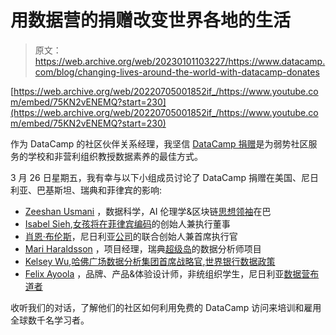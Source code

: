 # 用数据营的捐赠改变世界各地的生活

> 原文：<https://web.archive.org/web/20230101103227/https://www.datacamp.com/blog/changing-lives-around-the-world-with-datacamp-donates>

[https://web.archive.org/web/20220705001852if_/https://www.youtube.com/embed/75KN2vENEMQ?start=230](https://web.archive.org/web/20220705001852if_/https://www.youtube.com/embed/75KN2vENEMQ?start=230)

作为 DataCamp 的社区伙伴关系经理，我坚信 [DataCamp 捐赠](https://web.archive.org/web/20220705001852/https://www.datacamp.com/community/blog/datacamp-donates)是为弱势社区服务的学校和非营利组织教授数据素养的最佳方式。

3 月 26 日星期五，我有幸与以下小组成员讨论了 DataCamp 捐赠在美国、尼日利亚、巴基斯坦、瑞典和菲律宾的影响:

*   [Zeeshan Usmani](https://web.archive.org/web/20220705001852/https://www.linkedin.com/in/zusmani/) ，数据科学，AI 伦理学&区块链[思想领袖](https://web.archive.org/web/20220705001852/https://zeeshanusmani.com/)在巴
*   [Isabel Sieh](https://web.archive.org/web/20220705001852/https://www.linkedin.com/in/isabel-sieh-9b99a912a/),[女孩将在菲律宾编码](https://web.archive.org/web/20220705001852/https://www.girlswillcode.com/)的创始人兼执行董事
*   [肖恩·布伦斯](https://web.archive.org/web/20220705001852/https://www.linkedin.com/in/sean-burrowes/)，尼日利亚[公司](https://web.archive.org/web/20220705001852/https://ingressive.org/)的联合创始人兼首席执行官
*   [Mari Haraldsson](https://web.archive.org/web/20220705001852/https://www.linkedin.com/in/mariharaldsson?originalSubdomain=se) ，项目经理，瑞典[超级岛](https://web.archive.org/web/20220705001852/https://www.hyperisland.com/)的数据分析师项目
*   [Kelsey Wu](https://web.archive.org/web/20220705001852/https://www.linkedin.com/in/kelseyywu/),[哈佛广场数据分析集团首席战略官](https://web.archive.org/web/20220705001852/https://www.harvardanalytics.org/),[世界银行数据政策](https://web.archive.org/web/20220705001852/https://www.worldbank.org/en/home)
*   [Felix Ayoola](https://web.archive.org/web/20220705001852/https://www.linkedin.com/in/ayoolafelix/) ，品牌、产品&体验设计师，非统组织学生，尼日利亚[数据营布道者](https://web.archive.org/web/20220705001852/https://www.datacamp.com/community/blog/felix-ayoola)

收听我们的对话，了解他们的社区如何利用免费的 DataCamp 访问来培训和雇用全球数千名学习者。
